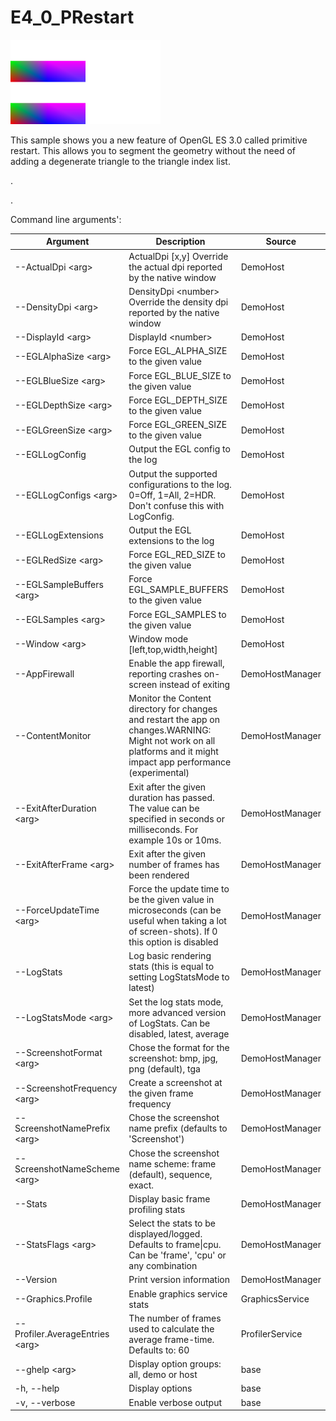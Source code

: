 <!-- #AG_DEMOAPP_HEADER_BEGIN# -->
# E4_0_PRestart
<img src="Example.jpg" height="135px">

<!-- #AG_DEMOAPP_HEADER_END# -->
<!-- #AG_BRIEF_BEGIN# -->
This sample shows you a new feature of OpenGL ES 3.0 called primitive restart.
This allows you to segment the geometry without the need of adding a degenerate triangle to the triangle index list.

.

.
<!-- #AG_BRIEF_END# -->

<!-- #AG_DEMOAPP_COMMANDLINE_ARGUMENTS_BEGIN# -->

Command line arguments':

Argument                        |Description                                                                                                                                                         |Source
--------------------------------|--------------------------------------------------------------------------------------------------------------------------------------------------------------------|---------------
--ActualDpi \<arg>              |ActualDpi [x,y] Override the actual dpi reported by the native window                                                                                               |DemoHost
--DensityDpi \<arg>             |DensityDpi \<number> Override the density dpi reported by the native window                                                                                         |DemoHost
--DisplayId \<arg>              |DisplayId \<number>                                                                                                                                                 |DemoHost
--EGLAlphaSize \<arg>           |Force EGL_ALPHA_SIZE to the given value                                                                                                                             |DemoHost
--EGLBlueSize \<arg>            |Force EGL_BLUE_SIZE to the given value                                                                                                                              |DemoHost
--EGLDepthSize \<arg>           |Force EGL_DEPTH_SIZE to the given value                                                                                                                             |DemoHost
--EGLGreenSize \<arg>           |Force EGL_GREEN_SIZE to the given value                                                                                                                             |DemoHost
--EGLLogConfig                  |Output the EGL config to the log                                                                                                                                    |DemoHost
--EGLLogConfigs \<arg>          |Output the supported configurations to the log. 0=Off, 1=All, 2=HDR. Don't confuse this with LogConfig.                                                             |DemoHost
--EGLLogExtensions              |Output the EGL extensions to the log                                                                                                                                |DemoHost
--EGLRedSize \<arg>             |Force EGL_RED_SIZE to the given value                                                                                                                               |DemoHost
--EGLSampleBuffers \<arg>       |Force EGL_SAMPLE_BUFFERS to the given value                                                                                                                         |DemoHost
--EGLSamples \<arg>             |Force EGL_SAMPLES to the given value                                                                                                                                |DemoHost
--Window \<arg>                 |Window mode [left,top,width,height]                                                                                                                                 |DemoHost
--AppFirewall                   |Enable the app firewall, reporting crashes on-screen instead of exiting                                                                                             |DemoHostManager
--ContentMonitor                |Monitor the Content directory for changes and restart the app on changes.WARNING: Might not work on all platforms and it might impact app performance (experimental)|DemoHostManager
--ExitAfterDuration \<arg>      |Exit after the given duration has passed. The value can be specified in seconds or milliseconds. For example 10s or 10ms.                                           |DemoHostManager
--ExitAfterFrame \<arg>         |Exit after the given number of frames has been rendered                                                                                                             |DemoHostManager
--ForceUpdateTime \<arg>        |Force the update time to be the given value in microseconds (can be useful when taking a lot of screen-shots). If 0 this option is disabled                         |DemoHostManager
--LogStats                      |Log basic rendering stats (this is equal to setting LogStatsMode to latest)                                                                                         |DemoHostManager
--LogStatsMode \<arg>           |Set the log stats mode, more advanced version of LogStats. Can be disabled, latest, average                                                                         |DemoHostManager
--ScreenshotFormat \<arg>       |Chose the format for the screenshot: bmp, jpg, png (default), tga                                                                                                   |DemoHostManager
--ScreenshotFrequency \<arg>    |Create a screenshot at the given frame frequency                                                                                                                    |DemoHostManager
--ScreenshotNamePrefix \<arg>   |Chose the screenshot name prefix (defaults to 'Screenshot')                                                                                                         |DemoHostManager
--ScreenshotNameScheme \<arg>   |Chose the screenshot name scheme: frame (default), sequence, exact.                                                                                                 |DemoHostManager
--Stats                         |Display basic frame profiling stats                                                                                                                                 |DemoHostManager
--StatsFlags \<arg>             |Select the stats to be displayed/logged. Defaults to frame\|cpu. Can be 'frame', 'cpu' or any combination                                                           |DemoHostManager
--Version                       |Print version information                                                                                                                                           |DemoHostManager
--Graphics.Profile              |Enable graphics service stats                                                                                                                                       |GraphicsService
--Profiler.AverageEntries \<arg>|The number of frames used to calculate the average frame-time. Defaults to: 60                                                                                      |ProfilerService
--ghelp \<arg>                  |Display option groups: all, demo or host                                                                                                                            |base
-h, --help                      |Display options                                                                                                                                                     |base
-v, --verbose                   |Enable verbose output                                                                                                                                               |base
<!-- #AG_DEMOAPP_COMMANDLINE_ARGUMENTS_END# -->

